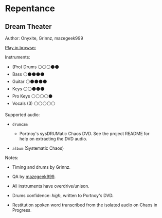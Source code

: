 # Repentance

## Dream Theater

Author: Onyxite, Grinnz, mazegeek999

[Play in browser](http://pages.cs.wisc.edu/~tolly/customs/?title=repentance&artist=dream-theater)

Instruments:

  * (Pro) Drums ⚪️⚪️⚪️⚫️⚫️
  * Bass ⚪️⚫️⚫️⚫️⚫️
  * Guitar ⚪️⚫️⚫️⚫️⚫️
  * Keys ⚪️⚪️⚫️⚫️⚫️
  * Pro Keys ⚪️⚪️⚪️⚪️⚫️
  * Vocals (3) ⚪️⚪️⚪️⚪️⚪️

Supported audio:

  * `drumcam`

    * Portnoy's sysDRUMatic Chaos DVD. See the project README for help on extracting the DVD audio.

  * `album` (Systematic Chaos)

Notes:

  * Timing and drums by Grinnz.

  * QA by [mazegeek999](http://pksage.com/ccc/IPS/index.php?/topic/13775-mazegeeks-customs-1117-tarkus-by-emerson-lake-palmer/).

  * All instruments have overdrive/unison.

  * Drums confidence: *high*, written to Portnoy's DVD.

  * Restitution spoken word transcribed from the isolated audio on Chaos in Progress.

